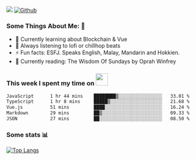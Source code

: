 ![](https://visitor-badge.laobi.icu/badge?page_id=seanho96.seanho96)
[![Github](https://img.shields.io/github/followers/seanho96?label=Follow&style=social)](https://github.com/seanho96)

### Some Things About Me: 👋
- 🌱 Currently learning about Blockchain & Vue
- :musical_note: Always listening to lofi or chillhop beats
- :zap: Fun facts: ESFJ. Speaks English, Malay, Mandarin and Hokkien.
- :book: Currently reading: The Wisdom Of Sundays by Oprah Winfrey

### This week I spent my time on <img src="https://media.giphy.com/media/SvQzkTQb3ZwKcj1QTO/giphy.gif" width="32">

<!--START_SECTION:waka-->

```txt
JavaScript      1 hr 44 mins    ████████▒░░░░░░░░░░░░░░░░   33.01 %
TypeScript      1 hr 8 mins     █████▒░░░░░░░░░░░░░░░░░░░   21.68 %
Vue.js          51 mins         ████░░░░░░░░░░░░░░░░░░░░░   16.24 %
Markdown        29 mins         ██▒░░░░░░░░░░░░░░░░░░░░░░   09.33 %
JSON            27 mins         ██░░░░░░░░░░░░░░░░░░░░░░░   08.50 %
```

<!--END_SECTION:waka-->

### Some stats 📊

[![Top Langs](https://github-readme-stats.vercel.app/api/top-langs/?username=seanho96&layout=compact&theme=graywhite)](https://github.com/anuraghazra/github-readme-stats)
<br/>
<!-- ![GitHub stats](https://github-readme-stats.vercel.app/api?username=seanho96&show_icons=true&theme=graywhite)-->

